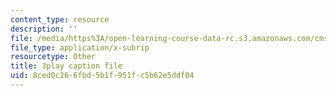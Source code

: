 ```yaml
---
content_type: resource
description: ''
file: /media/https%3A/open-learning-course-data-rc.s3.amazonaws.com/cms-608-game-design-fall-2010/8ced0c266fbd5b1f951fc5b62e5ddf04_68564.vtt
file_type: application/x-subrip
resourcetype: Other
title: 3play caption file
uid: 8ced0c26-6fbd-5b1f-951f-c5b62e5ddf04
---
```

